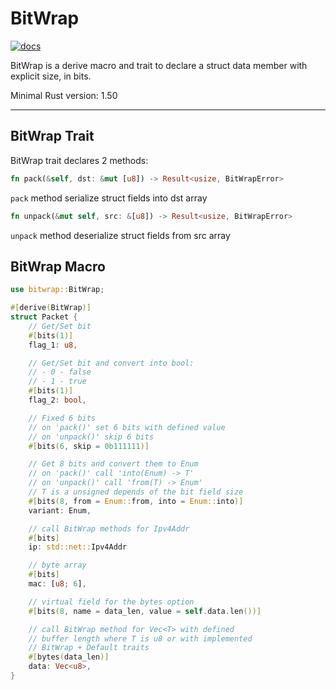 # BitWrap

[![docs](https://docs.rs/bitwrap/badge.svg)](https://docs.rs/bitwrap)

BitWrap is a derive macro and trait to declare a struct data member
with explicit size, in bits.

Minimal Rust version: 1.50

---

## BitWrap Trait

BitWrap trait declares 2 methods:

```rust
fn pack(&self, dst: &mut [u8]) -> Result<usize, BitWrapError>
```

`pack` method serialize struct fields into dst array

```rust
fn unpack(&mut self, src: &[u8]) -> Result<usize, BitWrapError>
```

`unpack` method deserialize struct fields from src array

## BitWrap Macro

```rust
use bitwrap::BitWrap;

#[derive(BitWrap)]
struct Packet {
    // Get/Set bit
    #[bits(1)]
    flag_1: u8,

    // Get/Set bit and convert into bool:
    // - 0 - false
    // - 1 - true
    #[bits(1)]
    flag_2: bool,

    // Fixed 6 bits
    // on 'pack()' set 6 bits with defined value
    // on 'unpack()' skip 6 bits
    #[bits(6, skip = 0b111111)]

    // Get 8 bits and convert them to Enum
    // on 'pack()' call 'into(Enum) -> T'
    // on 'unpack()' call 'from(T) -> Enum'
    // T is a unsigned depends of the bit field size
    #[bits(8, from = Enum::from, into = Enum::into)]
    variant: Enum,

    // call BitWrap methods for Ipv4Addr
    #[bits]
    ip: std::net::Ipv4Addr

    // byte array
    #[bits]
    mac: [u8; 6],

    // virtual field for the bytes option
    #[bits(8, name = data_len, value = self.data.len())]

    // call BitWrap method for Vec<T> with defined
    // buffer length where T is u8 or with implemented
    // BitWrap + Default traits
    #[bytes(data_len)]
    data: Vec<u8>,
}
```
